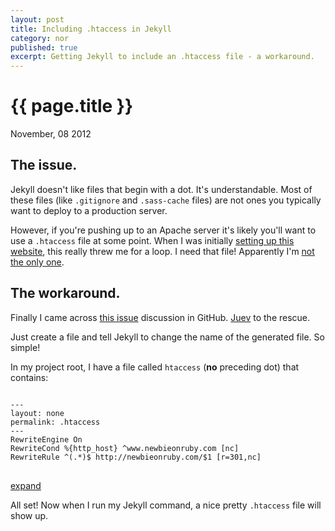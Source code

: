 ```yaml
---
layout: post
title: Including .htaccess in Jekyll
category: nor
published: true
excerpt: Getting Jekyll to include an .htaccess file - a workaround.
---
```


# {{ page.title }}
<p class="meta">November, 08 2012</p>

## The issue.

Jekyll doesn't like files that begin with a dot. It's understandable. Most of these files (like <code>.gitignore</code> and <code>.sass-cache</code> files) are not ones you typically want to deploy to a production server. 

However, if you're pushing up to an Apache server it's likely you'll want to use a <code>.htaccess</code> file at some point. When I was initially [setting up this website](/get-going-with-jekyll/), this really threw me for a loop. I need that file! Apparently I'm [not the only one](https://github.com/mojombo/jekyll/issues/search?q=.htaccess).

## The workaround.

Finally I came across [this issue](https://github.com/mojombo/jekyll/issues/363) discussion in GitHub. [Juev](https://github.com/mojombo/jekyll/issues/363#issuecomment-1763812) to the rescue.

Just create a file and tell Jekyll to change the name of the generated file. So simple!

In my project root, I have a file called <code>htaccess</code> (**no** preceding dot) that contains:

<pre>
<code data-language="yml">
---
layout: none
permalink: .htaccess
---
RewriteEngine On
RewriteCond %{http_host} ^www.newbieonruby.com [nc]
RewriteRule ^(.*)$ http://newbieonruby.com/$1 [r=301,nc]
</code>
</pre>
<p class="expandCode"><a href="#" title="Expand"><i class="icon-caret-left"></i> expand <i class="icon-caret-right"></i></a></p>

All set! Now when I run my Jekyll command, a nice pretty <code>.htaccess</code> file will show up.




